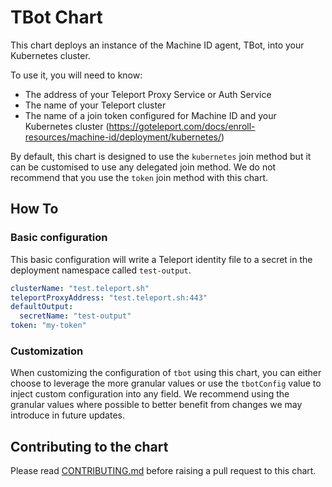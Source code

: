 # TBot Chart

This chart deploys an instance of the Machine ID agent, TBot, into your 
Kubernetes cluster.

To use it, you will need to know:

- The address of your Teleport Proxy Service or Auth Service
- The name of your Teleport cluster
- The name of a join token configured for Machine ID and your Kubernetes cluster
  (https://goteleport.com/docs/enroll-resources/machine-id/deployment/kubernetes/)

By default, this chart is designed to use the `kubernetes` join method but it
can be customised to use any delegated join method. We do not recommend that
you use the `token` join method with this chart.

## How To

### Basic configuration

This basic configuration will write a Teleport identity file to a secret in
the deployment namespace called `test-output`.

```yaml
clusterName: "test.teleport.sh"
teleportProxyAddress: "test.teleport.sh:443"
defaultOutput:
  secretName: "test-output"
token: "my-token"
```

### Customization

When customizing the configuration of `tbot` using this chart, you can either
choose to leverage the more granular values or use the `tbotConfig` value
to inject custom configuration into any field. We recommend using the granular
values where possible to better benefit from changes we may introduce in future
updates.

## Contributing to the chart

Please read [CONTRIBUTING.md](../CONTRIBUTING.md) before raising a pull request to this chart.